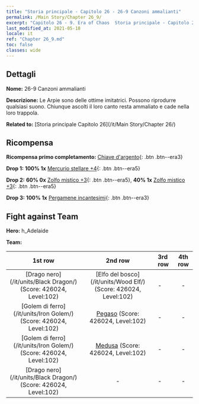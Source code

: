```yaml
---
title: "Storia principale - Capitolo 26 - 26-9 Canzoni ammalianti"
permalink: /Main Story/Chapter 26_9/
excerpt: "Capitolo 26 - 9. Era of Chaos  Storia principale - Capitolo 26_9. 26-9 Canzoni ammalianti"
last_modified_at: 2021-05-18
locale: it
ref: "Chapter 26_9.md"
toc: false
classes: wide
---
```


## Dettagli

 **Nome:** 26-9 Canzoni ammalianti

 **Descrizione:** Le Arpie sono delle ottime imitatrici. Possono riprodurre qualsiasi suono. Chiunque ascolti il loro canto resta ammaliato e cade nella loro trappola.

 **Related to:** [Storia principale Capitolo 26](/it/Main Story/Chapter 26/)

## Ricompensa

 **Ricompensa primo completamento:** [Chiave d'argento](/ItemsIT/con_693/){: .btn .btn--era3}

 **Drop 1:** **100% 1x** [Mercurio stellare +4](/ItemsIT/mat_91/){: .btn .btn--era5}

 **Drop 2:** **60% 0x** [Zolfo mistico +3](/ItemsIT/mat_85/){: .btn .btn--era5}, **40% 1x** [Zolfo mistico +3](/ItemsIT/mat_85/){: .btn .btn--era5}

 **Drop 3:** **100% 1x** [Pergamene incantesimi](/ItemsIT/con_694/){: .btn .btn--era3}


## Fight against Team
 **Hero:** h_Adelaide

 **Team:**


  | 1st row | 2nd row | 3rd row | 4th row |
  |:----:|:----:|:----|:----:|
  | [Drago nero](/it/units/Black Dragon/) (Score: 426024, Level:102)  | [Elfo del bosco](/it/units/Wood Elf/) (Score: 426024, Level:102)  | - | - |
  | [Golem di ferro](/it/units/Iron Golem/) (Score: 426024, Level:102)  | [Pegaso](/it/units/Pegasus/) (Score: 426024, Level:102)  | - | - |
  | [Golem di ferro](/it/units/Iron Golem/) (Score: 426024, Level:102)  | [Medusa](/it/units/Medusa/) (Score: 426024, Level:102)  | - | - |
  | [Drago nero](/it/units/Black Dragon/) (Score: 426024, Level:102)  | - | - | - |


